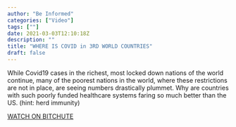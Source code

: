 ```yaml
---
author: "Be Informed"
categories: ["Video"]
tags: [""]
date: 2021-03-03T12:10:18Z
description: ""
title: "WHERE IS COVID in 3RD WORLD COUNTRIES"
draft: false
---
```


While Covid19 cases in the richest, most locked down nations of the  world continue, many of the poorest nations in the world, where these  restrictions are not in place, are seeing numbers drastically plummet.  Why are countries with such poorly funded healthcare systems faring so  much better than the US. (hint: herd immunity)  

[WATCH ON BITCHUTE](https://www.bitchute.com/video/LBpQjwNrTb6Y/)
